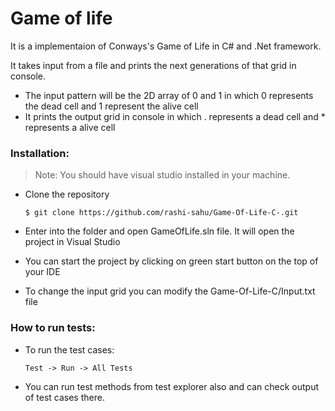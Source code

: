 # Game of life
It is a implementaion of Conways's Game of Life in C# and .Net framework.

It takes input from a file and prints the next generations of that grid in console.

- The input pattern will be the 2D array of 0 and 1 in which 0 represents the dead cell and 1 represent the alive cell
- It prints the output grid in console in which . represents a dead cell and * represents a alive cell

### Installation:

> Note: You should have visual studio installed in your machine.

- Clone the repository
    ```
    $ git clone https://github.com/rashi-sahu/Game-Of-Life-C-.git
    ```
- Enter into the folder and open GameOfLife.sln file. It will open the project in Visual Studio

- You can start the project by clicking on green start button on the top of your IDE

- To change the input grid you can modify the Game-Of-Life-C/Input.txt file 

### How to run tests:
- To run the test cases:
    ```
    Test -> Run -> All Tests
    ``` 
- You can run test methods from test explorer also and can check output of test cases there.